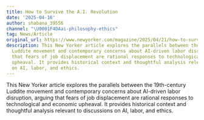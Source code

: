 ```yaml
---
title: How to Survive the A.I. Revolution
date: '2025-04-16'
author: shabana_39556
channel: "\U0001F4DAai-philosophy-ethics"
tag: News/Article
original_url: https://www.newyorker.com/magazine/2025/04/21/how-to-survive-the-ai-revolution?utm_source=chatgpt.com
description: This New Yorker article explores the parallels between the 19th-century
  Luddite movement and contemporary concerns about AI-driven labor disruption, arguing
  that fears of job displacement are rational responses to technological and economic
  upheaval. It provides historical context and thoughtful analysis relevant to discussions
  on AI, labor, and ethics.
---
```


This New Yorker article explores the parallels between the 19th-century Luddite movement and contemporary concerns about AI-driven labor disruption, arguing that fears of job displacement are rational responses to technological and economic upheaval. It provides historical context and thoughtful analysis relevant to discussions on AI, labor, and ethics.